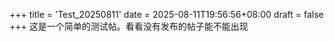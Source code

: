 +++
title = 'Test_20250811'
date = 2025-08-11T19:56:56+08:00
draft = false
+++
这是一个简单的测试帖。看看没有发布的帖子能不能出现
